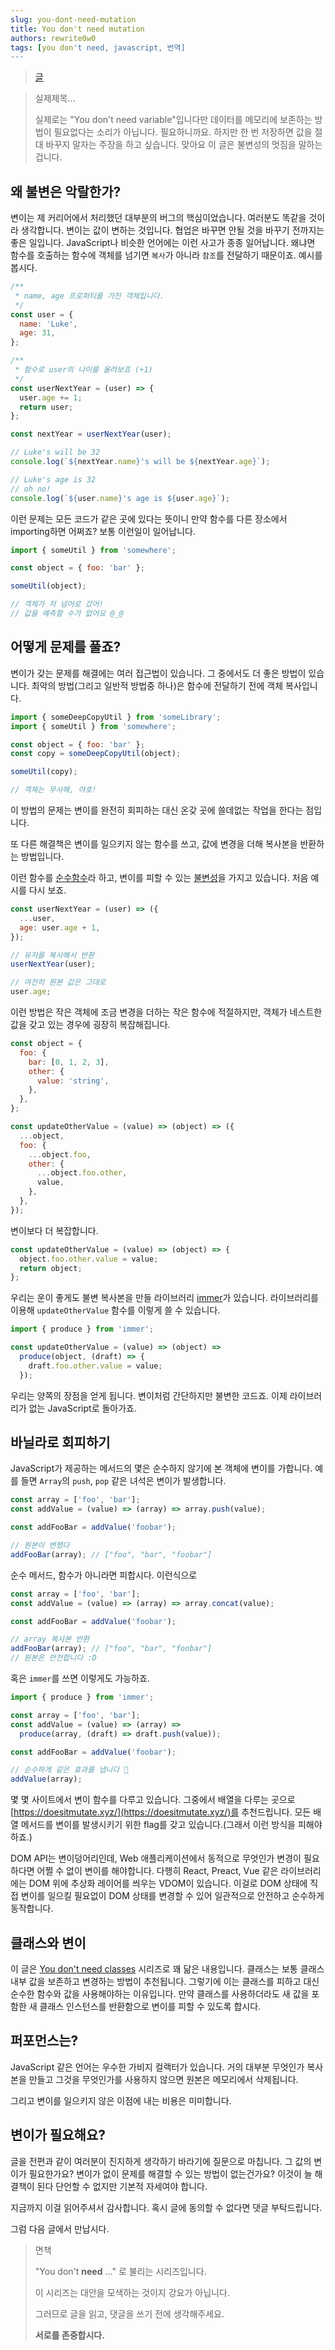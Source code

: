 ```yaml
---
slug: you-dont-need-mutation
title: You don't need mutation
authors: rewrite0w0
tags: [you don't need, javascript, 번역]
---
```


> [글](https://dev.to/vangware/you-don-t-need-variables-2gk3)

> 실제제목...
>
> 실제로는 "You don't need variable"입니다만 데이터를 메모리에 보존하는 방법이 필요없다는 소리가 아닙니다. 필요하니까요. 하지만 한 번 저장하면 값을 절대 바꾸지 말자는 주장을 하고 싶습니다. 맞아요 이 글은 불변성의 멋짐을 말하는겁니다.

## 왜 불변은 악랄한가?

변이는 제 커리어에서 처리했던 대부분의 버그의 핵심이었습니다. 여러분도 똑같을 것이라 생각합니다.
변이는 값이 변하는 것입니다. 협업은 바꾸면 안될 것을 바꾸기 전까지는 좋은 일입니다.
JavaScript나 비슷한 언어에는 이런 사고가 종종 일어납니다. 왜냐면 함수를 호출하는 함수에 객체를 넘기면 `복사`가 아니라 `참조`를 전달하기 때문이죠. 예시를 봅시다.

```js
/**
 * name, age 프로퍼티를 가진 객체입니다.
 */
const user = {
  name: 'Luke',
  age: 31,
};

/**
 * 함수로 user의 나이를 올려보죠 (+1)
 */
const userNextYear = (user) => {
  user.age += 1;
  return user;
};

const nextYear = userNextYear(user);

// Luke's will be 32
console.log(`${nextYear.name}'s will be ${nextYear.age}`);

// Luke's age is 32
// oh no!
console.log(`${user.name}'s age is ${user.age}`);
```

이런 문제는 모든 코드가 같은 곳에 있다는 뜻이니 만약 함수를 다른 장소에서 importing하면 어쩌죠? 보통 이런일이 일어납니다.

```js
import { someUtil } from 'somewhere';

const object = { foo: 'bar' };

someUtil(object);

// 객체가 저 넘어로 갔어!
// 값을 예측할 수가 없어요 @_@
```

## 어떻게 문제를 풀죠?

변이가 갖는 문제를 해결에는 여러 접근법이 있습니다. 그 중에서도 더 좋은 방법이 있습니다. 최악의 방법(그리고 일반적 방법중 하나)은 함수에 전달하기 전에 객체 복사입니다.

```js
import { someDeepCopyUtil } from 'someLibrary';
import { someUtil } from 'somewhere';

const object = { foo: 'bar' };
const copy = someDeepCopyUtil(object);

someUtil(copy);

// 객체는 무사해, 야호!
```

이 방법의 문제는 변이를 완전히 회피하는 대신 온갖 곳에 쓸데없는 작업을 한다는 점입니다.

또 다른 해결책은 변이를 일으키지 않는 함수를 쓰고, 값에 변경을 더해 복사본을 반환하는 방법입니다.

이런 함수를 [순수함수](https://en.wikipedia.org/wiki/Pure_function)라 하고, 변이를 피할 수 있는 [불변성](https://en.wikipedia.org/wiki/Immutable_object)을 가지고 있습니다. 처음 예시를 다시 보죠.

```js
const userNextYear = (user) => ({
  ...user,
  age: user.age + 1,
});

// 유저를 복사해서 반환
userNextYear(user);

// 여전히 원본 값은 그대로
user.age;
```

이런 방법은 작은 객체에 조금 변경을 더하는 작은 함수에 적절하지만, 객체가 네스트한 값을 갖고 있는 경우에 굉장히 복잡해집니다.

```js
const object = {
  foo: {
    bar: [0, 1, 2, 3],
    other: {
      value: 'string',
    },
  },
};

const updateOtherValue = (value) => (object) => ({
  ...object,
  foo: {
    ...object.foo,
    other: {
      ...object.foo.other,
      value,
    },
  },
});
```

변이보다 더 복잡합니다.

```js
const updateOtherValue = (value) => (object) => {
  object.foo.other.value = value;
  return object;
};
```

우리는 운이 좋게도 불변 복사본을 만들 라이브러리 [immer](https://immerjs.github.io/immer/)가 있습니다.
라이브러리를 이용해 `updateOtherValue` 함수를 이렇게 쓸 수 있습니다.

```js
import { produce } from 'immer';

const updateOtherValue = (value) => (object) =>
  produce(object, (draft) => {
    draft.foo.other.value = value;
  });
```

우리는 양쪽의 장점을 얻게 됩니다.
변이처럼 간단하지만 불변한 코드죠. 이제 라이브러리가 없는 JavaScript로 돌아가죠.

## 바닐라로 회피하기

JavaScript가 제공하는 메서드의 몇은 순수하지 않기에 본 객체에 변이를 가합니다. 예를 들면 `Array`의 `push`, `pop` 같은 녀석은 변이가 발생합니다.

```js
const array = ['foo', 'bar'];
const addValue = (value) => (array) => array.push(value);

const addFooBar = addValue('foobar');

// 원본이 변했다
addFooBar(array); // ["foo", "bar", "foobar"]
```

순수 메서드, 함수가 아니라면 피합시다. 이런식으로

```js
const array = ['foo', 'bar'];
const addValue = (value) => (array) => array.concat(value);

const addFooBar = addValue('foobar');

// array 복사본 반환
addFooBar(array); // ["foo", "bar", "foobar"]
// 원본은 안전합니다 :D
```

혹은 `immer`를 쓰면 이렇게도 가능하죠.

```js
import { produce } from 'immer';

const array = ['foo', 'bar'];
const addValue = (value) => (array) =>
  produce(array, (draft) => draft.push(value));

const addFooBar = addValue('foobar');

// 순수하게 같은 효과를 냅니다 🎉
addValue(array);
```

몇 몇 사이트에서 변이 함수를 다루고 있습니다. 그중에서 배열을 다루는 곳으로 [https://doesitmutate.xyz/](https://doesitmutate.xyz/)를 추천드립니다.
모든 배열 메서드를 변이를 발생시키기 위한 flag를 갖고 있습니다.(그래서 이런 방식을 피해야하죠.)

DOM API는 변이덩어리인데, Web 애플리케이션에서 동적으로 무엇인가 변경이 필요하다면 어쩔 수 없이 변이를 해야합니다. 다행히 React, Preact, Vue 같은 라이브러리에는 DOM 위에 추상화 레이어를 씌우는 VDOM이 있습니다. 이걸로 DOM 상태에 직접 변이를 일으킬 필요없이 DOM 상태를 변경할 수 있어 일관적으로 안전하고 순수하게 동작합니다.

## 클래스와 변이

이 글은 [You don't need classes](./2022-03-26-you-dont-need-classes.md) 시리즈로 꽤 닮은 내용입니다. 클래스는 보통 클래스 내부 값을 보존하고 변경하는 방법이 추천됩니다. 그렇기에 이는 클래스를 피하고 대신 순수한 함수와 값을 사용해야하는 이유입니다.
만약 클래스를 사용하더라도 새 값을 포함한 새 클래스 인스턴스를 반환함으로 변이를 피할 수 있도록 합시다.

## 퍼포먼스는?

JavaScript 같은 언어는 우수한 가비지 컬랙터가 있습니다. 거의 대부분 무엇인가 복사본을 만들고 그것을 무엇인가를 사용하지 않으면 원본은 메모리에서 삭제됩니다.

그리고 변이를 일으키지 않은 이점에 내는 비용은 미미합니다.

## 변이가 필요해요?

글을 전편과 같이 여러분이 진지하게 생각하기 바라기에 질문으로 마칩니다.
그 값의 변이가 필요한가요?
변이가 없이 문제를 해결할 수 있는 방법이 없는건가요?
이것이 늘 해결책이 된다 단언할 수 없지만 기본적 자세여야 합니다.

지금까지 이걸 읽어주셔서 감사합니다. 혹시 글에 동의할 수 없다면 댓글 부탁드립니다.

그럼 다음 글에서 만납시다.

> 면책
>
> "You don't **need** ..." 로 불리는 시리즈입니다.
>
> 이 시리즈는 대안을 모색하는 것이지 강요가 아닙니다.
>
> 그러므로 글을 읽고, 댓글을 쓰기 전에 생각해주세요.
>
> **서로를 존중합시다.**
